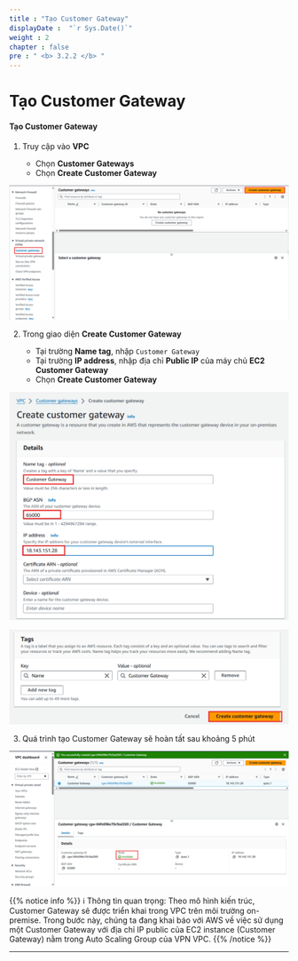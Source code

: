```yaml
---
title : "Tạo Customer Gateway"
displayDate :  "`r Sys.Date()`"
weight : 2
chapter : false
pre : " <b> 3.2.2 </b> "
---
```


# Tạo Customer Gateway

#### Tạo Customer Gateway

1. Truy cập vào **VPC**

    - Chọn **Customer Gateways**
    - Chọn **Create Customer Gateway**

![Tạo CGW](/images/3/3-2/3-2-2/0001.png?featherlight=false&width=90pc)

2. Trong giao diện **Create Customer Gateway**

    - Tại trường **Name tag**, nhập `Customer Gateway`
    - Tại trường **IP address**, nhập địa chỉ **Public IP** của máy chủ **EC2 Customer Gateway**
    - Chọn **Create Customer Gateway**

![Tạo CGW](/images/3/3-2/3-2-2/0002.png?featherlight=false&width=90pc)

![Tạo CGW](/images/3/3-2/3-2-2/0003.png?featherlight=false&width=90pc)

3. Quá trình tạo Customer Gateway sẽ hoàn tất sau khoảng 5 phút

![Tạo CGW](/images/3/3-2/3-2-2/0004.png?featherlight=false&width=90pc)

{{% notice info %}}
ℹ️ Thông tin quan trọng: Theo mô hình kiến trúc, Customer Gateway sẽ được triển khai trong VPC trên môi trường on-premise. Trong bước này, chúng ta đang khai báo với AWS về việc sử dụng một Customer Gateway với địa chỉ IP public của EC2 instance (Customer Gateway) nằm trong Auto Scaling Group của VPN VPC.
{{% /notice %}}

---